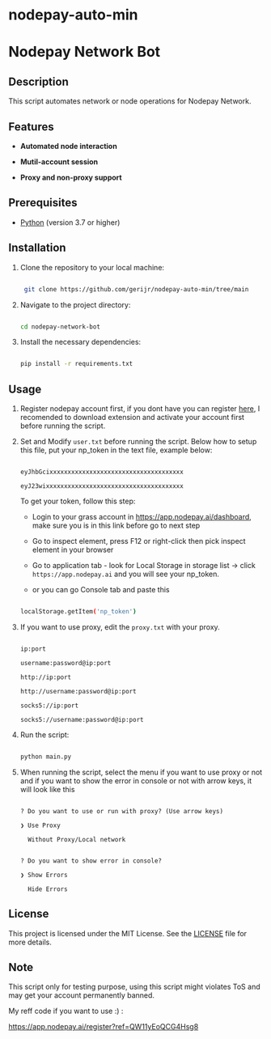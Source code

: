 # nodepay-auto-min
# Nodepay Network Bot



## Description

This script automates network or node operations for Nodepay Network.



## Features

- **Automated node interaction**

- **Mutil-account session**

- **Proxy and non-proxy support**



## Prerequisites

- [Python](https://www.python.org/) (version 3.7 or higher)



## Installation



1. Clone the repository to your local machine:

   ```bash

	git clone https://github.com/gerijr/nodepay-auto-min/tree/main

   ```

2. Navigate to the project directory:

	```bash

	cd nodepay-network-bot

	```

3. Install the necessary dependencies:

	```bash

	pip install -r requirements.txt

	```



## Usage

1. Register nodepay account first, if you dont have you can register [here](https://app.nodepay.ai/register?ref=QW11yEoQCG4Hsg8), I recomended to download extension and activate your account first before running the script.

2. Set and Modify `user.txt` before running the script. Below how to setup this file, put your np_token in the text file, example below:

	```

	eyJhbGcixxxxxxxxxxxxxxxxxxxxxxxxxxxxxxxxxxxxx

	eyJ23wixxxxxxxxxxxxxxxxxxxxxxxxxxxxxxxxxxxxxx

	```

	To get your token, follow this step:

	- Login to your grass account in https://app.nodepay.ai/dashboard, make sure you is in this link before go to next step

	- Go to inspect element, press F12 or right-click then pick inspect element in your browser

	- Go to application tab - look for Local Storage in storage list -> click `https://app.nodepay.ai` and you will see your np_token.

	- or you can go Console tab and paste this 

	```bash

	localStorage.getItem('np_token')

	```

3. If you want to use proxy, edit the `proxy.txt` with your proxy.

	```

 	ip:port

	username:password@ip:port

	http://ip:port

	http://username:password@ip:port

	socks5://ip:port

	socks5://username:password@ip:port

 	```

4. Run the script:

	```bash

	python main.py

	```

5. When running the script, select the menu if you want to use proxy or not and if you want to show the error in console or not with arrow keys, it will look like this

	```

 	? Do you want to use or run with proxy? (Use arrow keys)

	❯ Use Proxy

	  Without Proxy/Local network

 	```

	```

	? Do you want to show error in console?

	❯ Show Errors

	  Hide Errors

	```

## License

This project is licensed under the MIT License. See the [LICENSE](LICENSE) file for more details.



## Note

This script only for testing purpose, using this script might violates ToS and may get your account permanently banned.



My reff code if you want to use :) : 

https://app.nodepay.ai/register?ref=QW11yEoQCG4Hsg8
